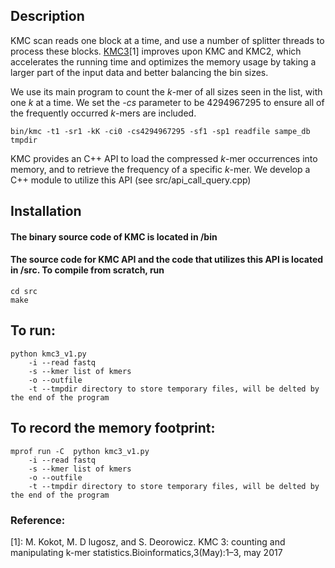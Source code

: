 ## Description
KMC scan reads one block at a time, and use a number of splitter threads to process these blocks. [KMC3](http://sun.aei.polsl.pl/REFRESH/index.php?page=projects&project=kmc&subpage=about)[1] improves upon KMC and KMC2, which accelerates the running time and optimizes the memory usage by taking a larger part of the input data and better balancing the bin sizes.

We use its main program to count the *k*-mer of all sizes seen in the list, with one *k* at a time. We set the *-cs* parameter to be 4294967295 to ensure all of the frequently occurred *k*-mers are included. 

```
bin/kmc -t1 -sr1 -kK -ci0 -cs4294967295 -sf1 -sp1 readfile sampe_db tmpdir
```

KMC provides an C++ API to load the compressed *k*-mer occurrences into memory, and to retrieve the frequency of a specific *k*-mer. We develop a C++ module to utilize this API (see src/api_call_query.cpp)


## Installation
#### The binary source code of KMC is located in /bin
#### The source code for KMC API and the code that utilizes this API is located in /src. To compile from scratch, run

```
cd src
make
```

## To run:
```
python kmc3_v1.py
	-i --read fastq
	-s --kmer list of kmers
	-o --outfile
	-t --tmpdir directory to store temporary files, will be delted by the end of the program
```

## To record the memory footprint:
```
mprof run -C  python kmc3_v1.py
	-i --read fastq
	-s --kmer list of kmers
	-o --outfile
	-t --tmpdir directory to store temporary files, will be delted by the end of the program
```

### Reference:
[1]: M. Kokot, M. D lugosz, and S. Deorowicz.  KMC 3: counting and manipulating k-mer statistics.Bioinformatics,3(May):1–3, may 2017
